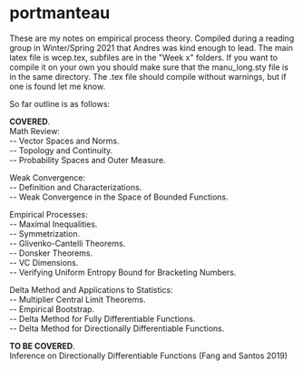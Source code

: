 # portmanteau
These are my notes on empirical process theory. Compiled during a reading group in Winter/Spring 2021 that Andres was kind enough to lead. The main latex file is wcep.tex, subfiles are in the "Week x" folders. If you want to compile it on your own you should make sure that the manu_long.sty file is in the same directory. The .tex file should compile without warnings, but if one is found let me know. 

So far outline is as follows:

**COVERED**.  
Math Review:  
   -- Vector Spaces and Norms.    
   -- Topology and Continuity.    
   -- Probability Spaces and Outer Measure. 
   
Weak Convergence:    
   -- Definition and Characterizations.    
   -- Weak Convergence in the Space of Bounded Functions.  
   
Empirical Processes:   
   -- Maximal Inequalities.  
   -- Symmetrization.  
   -- Glivenko-Cantelli Theorems.  
   -- Donsker Theorems.    
   -- VC Dimensions.  
   -- Verifying Uniform Entropy Bound for Bracketing Numbers.  

Delta Method and Applications to Statistics:  
   -- Multiplier Central Limit Theorems.  
   -- Empirical Bootstrap.  
   -- Delta Method for Fully Differentiable Functions.  
   -- Delta Method for Directionally Differentiable Functions.  

**TO BE COVERED**.  
Inference on Directionally Differentiable Functions (Fang and Santos 2019) 
